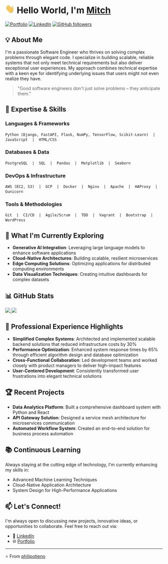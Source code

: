 # <img src="https://raw.githubusercontent.com/ABSphreak/ABSphreak/master/gifs/Hi.gif" width="30px"> Hello World, I'm [Mitch](https://www.linkedin.com/in/philipotieno/)

[![Portfolio](https://img.shields.io/badge/Portfolio-philipotieno.github.io-blue?style=flat&logo=github)](https://philipotieno.github.io/)
[![LinkedIn](https://img.shields.io/badge/LinkedIn-philipotieno-0077B5?style=flat&logo=linkedin&logoColor=white)](https://www.linkedin.com/in/philipotieno/)
[![GitHub followers](https://img.shields.io/github/followers/philipotieno?label=Follow&style=social)](https://github.com/philipotieno)

## 💡 About Me

I'm a passionate Software Engineer who thrives on solving complex problems through elegant code. I specialize in building scalable, reliable systems that not only meet technical requirements but also deliver exceptional user experiences. My approach combines technical expertise with a keen eye for identifying underlying issues that users might not even realize they have.

> "Good software engineers don't just solve problems – they anticipate them."

## 🚀 Expertise & Skills

### Languages & Frameworks
```
Python (Django, FastAPI, Flask, NumPy, TensorFlow, Scikit-Learn)  |  JavaScript  |  HTML/CSS
```

### Databases & Data
```
PostgreSQL  |  SQL  |  Pandas  |  Matplotlib  |  Seaborn
```

### DevOps & Infrastructure
```
AWS (EC2, S3)  |  GCP  |  Docker  |  Nginx  |  Apache  |  HAProxy  |  Gunicorn
```

### Tools & Methodologies
```
Git  |  CI/CD  |  Agile/Scrum  |  TDD  |  Vagrant  |  Bootstrap  |  WordPress
```

## 🔭 What I'm Currently Exploring

- **Generative AI Integration**: Leveraging large language models to enhance software applications
- **Cloud-Native Architectures**: Building scalable, resilient microservices
- **Edge Computing Solutions**: Optimizing applications for distributed computing environments
- **Data Visualization Techniques**: Creating intuitive dashboards for complex datasets

## 📊 GitHub Stats

<a href="https://github.com/philipotieno">
  <img height="180em" src="https://github-readme-stats.vercel.app/api?username=philipotieno&show_icons=true&theme=radical&count_private=false" />
  <img height="180em" src="https://github-readme-stats.vercel.app/api/top-langs/?username=philipotieno&layout=compact&theme=radical" />
</a>

## 💼 Professional Experience Highlights

- **Simplified Complex Systems**: Architected and implemented scalable backend solutions that reduced infrastructure costs by 30%
- **Performance Optimization**: Enhanced system response times by 65% through efficient algorithm design and database optimization
- **Cross-Functional Collaboration**: Led development teams and worked closely with product managers to deliver high-impact features
- **User-Centered Development**: Consistently transformed user frustrations into elegant technical solutions

## 🏆 Recent Projects

- **Data Analytics Platform**: Built a comprehensive dashboard system with Python and React
- **API Gateway Solution**: Designed a service mesh architecture for microservices communication
- **Automated Workflow System**: Created an end-to-end solution for business process automation

## 📚 Continuous Learning

Always staying at the cutting edge of technology, I'm currently enhancing my skills in:
- Advanced Machine Learning Techniques
- Cloud-Native Application Architecture
- System Design for High-Performance Applications

## 📫 Let's Connect!

I'm always open to discussing new projects, innovative ideas, or opportunities to collaborate. Feel free to reach out via:

- 📧 [LinkedIn](https://www.linkedin.com/in/philipotieno/)
- 🌐 [Portfolio](https://philipotieno.github.io/)

---

⭐️ From [philipotieno](https://github.com/philipotieno)
